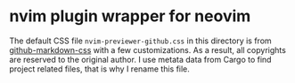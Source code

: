 # nvim plugin wrapper for neovim

The default CSS file `nvim-previewer-github.css` in this directory is from [github-markdown-css](https://github.com/sindresorhus/github-markdown-css)
with a few customizations. As a result, all copyrights are reserved to the original author.
I use metata data from Cargo to find project related files, that is why I rename this file.
